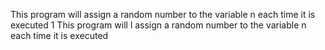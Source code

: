 This program will assign a random number to the variable n each time it is executed
1 This program will l assign a random number to the variable n each time it is executed
